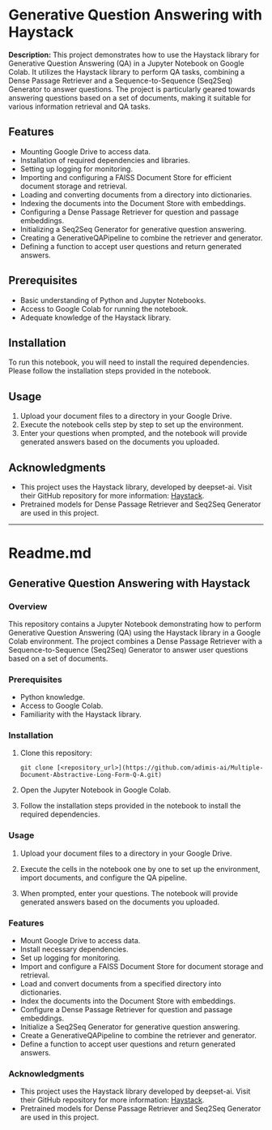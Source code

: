 # Generative Question Answering with Haystack

**Description:**
This project demonstrates how to use the Haystack library for Generative Question Answering (QA) in a Jupyter Notebook on Google Colab. It utilizes the Haystack library to perform QA tasks, combining a Dense Passage Retriever and a Sequence-to-Sequence (Seq2Seq) Generator to answer questions. The project is particularly geared towards answering questions based on a set of documents, making it suitable for various information retrieval and QA tasks.

## Features
- Mounting Google Drive to access data.
- Installation of required dependencies and libraries.
- Setting up logging for monitoring.
- Importing and configuring a FAISS Document Store for efficient document storage and retrieval.
- Loading and converting documents from a directory into dictionaries.
- Indexing the documents into the Document Store with embeddings.
- Configuring a Dense Passage Retriever for question and passage embeddings.
- Initializing a Seq2Seq Generator for generative question answering.
- Creating a GenerativeQAPipeline to combine the retriever and generator.
- Defining a function to accept user questions and return generated answers.

## Prerequisites
- Basic understanding of Python and Jupyter Notebooks.
- Access to Google Colab for running the notebook.
- Adequate knowledge of the Haystack library.

## Installation
To run this notebook, you will need to install the required dependencies. Please follow the installation steps provided in the notebook.

## Usage
1. Upload your document files to a directory in your Google Drive.
2. Execute the notebook cells step by step to set up the environment.
3. Enter your questions when prompted, and the notebook will provide generated answers based on the documents you uploaded.

## Acknowledgments
- This project uses the Haystack library, developed by deepset-ai. Visit their GitHub repository for more information: [Haystack](https://github.com/deepset-ai/haystack).
- Pretrained models for Dense Passage Retriever and Seq2Seq Generator are used in this project.

---

# Readme.md

## Generative Question Answering with Haystack

### Overview

This repository contains a Jupyter Notebook demonstrating how to perform Generative Question Answering (QA) using the Haystack library in a Google Colab environment. The project combines a Dense Passage Retriever with a Sequence-to-Sequence (Seq2Seq) Generator to answer user questions based on a set of documents.

### Prerequisites

- Python knowledge.
- Access to Google Colab.
- Familiarity with the Haystack library.

### Installation

1. Clone this repository:

   ```
   git clone [<repository_url>](https://github.com/adimis-ai/Multiple-Document-Abstractive-Long-Form-Q-A.git)
   ```

2. Open the Jupyter Notebook in Google Colab.

3. Follow the installation steps provided in the notebook to install the required dependencies.

### Usage

1. Upload your document files to a directory in your Google Drive.

2. Execute the cells in the notebook one by one to set up the environment, import documents, and configure the QA pipeline.

3. When prompted, enter your questions. The notebook will provide generated answers based on the documents you uploaded.

### Features

- Mount Google Drive to access data.
- Install necessary dependencies.
- Set up logging for monitoring.
- Import and configure a FAISS Document Store for document storage and retrieval.
- Load and convert documents from a specified directory into dictionaries.
- Index the documents into the Document Store with embeddings.
- Configure a Dense Passage Retriever for question and passage embeddings.
- Initialize a Seq2Seq Generator for generative question answering.
- Create a GenerativeQAPipeline to combine the retriever and generator.
- Define a function to accept user questions and return generated answers.

### Acknowledgments

- This project uses the Haystack library developed by deepset-ai. Visit their GitHub repository for more information: [Haystack](https://github.com/deepset-ai/haystack).
- Pretrained models for Dense Passage Retriever and Seq2Seq Generator are used in this project.
